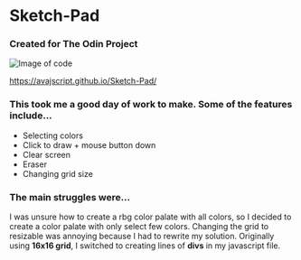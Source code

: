 # Sketch-Pad
### Created for The Odin Project
![Image of code](https://i.imgur.com/uDCgsAD.png)

https://avajscript.github.io/Sketch-Pad/

### This took me a good day of work to make. Some of the features include...
* Selecting colors
* Click to draw + mouse button down
* Clear screen
* Eraser
* Changing grid size
### The main struggles were...
I was unsure how to create a rbg color palate with all colors, so I decided to create a color palate with only select few colors.
Changing the grid to resizable was annoying because I had to rewrite my solution. Originally using **16x16 grid**, I switched to creating lines of **divs** in my javascript file.
